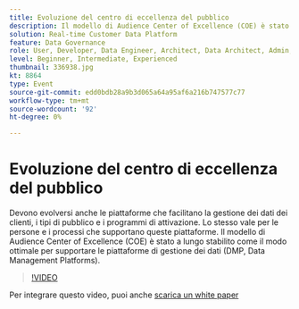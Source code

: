 ```yaml
---
title: Evoluzione del centro di eccellenza del pubblico
description: Il modello di Audience Center of Excellence (COE) è stato a lungo stabilito come il modo ottimale per supportare le piattaforme di gestione dei dati (DMP, Data Management Platforms).
solution: Real-time Customer Data Platform
feature: Data Governance
role: User, Developer, Data Engineer, Architect, Data Architect, Admin, Leader
level: Beginner, Intermediate, Experienced
thumbnail: 336938.jpg
kt: 8864
type: Event
source-git-commit: edd0bdb28a9b3d065a64a95af6a216b747577c77
workflow-type: tm+mt
source-wordcount: '92'
ht-degree: 0%

---
```


# Evoluzione del centro di eccellenza del pubblico

Devono evolversi anche le piattaforme che facilitano la gestione dei dati dei clienti, i tipi di pubblico e i programmi di attivazione. Lo stesso vale per le persone e i processi che supportano queste piattaforme. Il modello di Audience Center of Excellence (COE) è stato a lungo stabilito come il modo ottimale per supportare le piattaforme di gestione dei dati (DMP, Data Management Platforms).

>[!VIDEO](https://video.tv.adobe.com/v/336938/?quality=12&learn=on)

Per integrare questo video, puoi anche [scarica un white paper](./../assets/whitepaper-evolving-the-audience-center-of-excellence.pdf)